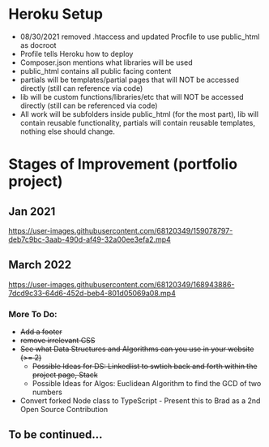 # Heroku Setup

- 08/30/2021 removed .htaccess and updated Procfile to use public_html as docroot
- Profile tells Heroku how to deploy
- Composer.json mentions what libraries will be used 
- public_html contains all public facing content
- partials will be templates/partial pages that will NOT be accessed directly (still can reference via code)
- lib will be custom functions/libraries/etc that will NOT be accessed directly (still can be referenced via code)
- All work will be subfolders inside public_html (for the most part), lib will contain reusable functionality, partials will contain reusable templates, nothing else should change.

# Stages of Improvement (portfolio project)
## Jan 2021
https://user-images.githubusercontent.com/68120349/159078797-deb7c9bc-3aab-490d-af49-32a00ee3efa2.mp4
## March 2022 
https://user-images.githubusercontent.com/68120349/168943886-7dcd9c33-64d6-452d-beb4-801d05069a08.mp4
### More To Do: 
- ~~Add a footer~~
- ~~remove irrelevant CSS~~ 
- ~~See what Data Structures and Algorithms can you use in your website (>= 2)~~
  - ~~Possible Ideas for DS: Linkedlist to swtich back and forth within the project page, Stack~~
  - Possible Ideas for Algos: Euclidean Algorithm to find the GCD of two numbers
- Convert forked Node class to TypeScript - Present this to Brad as a 2nd Open Source Contribution
## To be continued... 
